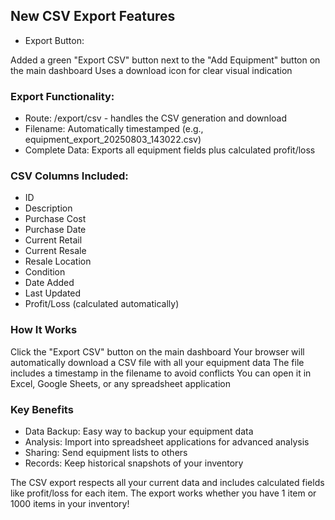 ## New CSV Export Features
- Export Button:

Added a green "Export CSV" button next to the "Add Equipment" button on the main dashboard
Uses a download icon for clear visual indication

### Export Functionality:

- Route: /export/csv - handles the CSV generation and download
- Filename: Automatically timestamped (e.g., equipment_export_20250803_143022.csv)
- Complete Data: Exports all equipment fields plus calculated profit/loss

### CSV Columns Included:

- ID
- Description
- Purchase Cost
- Purchase Date
- Current Retail
- Current Resale
- Resale Location
- Condition
- Date Added
- Last Updated
- Profit/Loss (calculated automatically)

### How It Works

Click the "Export CSV" button on the main dashboard
Your browser will automatically download a CSV file with all your equipment data
The file includes a timestamp in the filename to avoid conflicts
You can open it in Excel, Google Sheets, or any spreadsheet application

### Key Benefits

- Data Backup: Easy way to backup your equipment data
- Analysis: Import into spreadsheet applications for advanced analysis
- Sharing: Send equipment lists to others
- Records: Keep historical snapshots of your inventory

The CSV export respects all your current data and includes calculated fields like profit/loss for each item. The export works whether you have 1 item or 1000 items in your inventory!